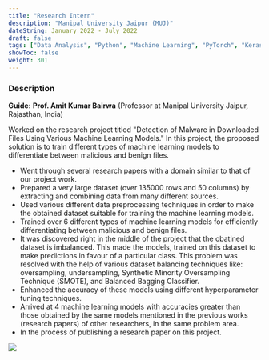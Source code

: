 ```yaml
---
title: "Research Intern"
description: "Manipal University Jaipur (MUJ)"
dateString: January 2022 - July 2022
draft: false
tags: ["Data Analysis", "Python", "Machine Learning", "PyTorch", "Keras.io", "Colab", "Scikit Learn", "Tableau", "Overleaf", "Jupyter"]
showToc: false
weight: 301
--- 
```


### Description

**Guide:** **Prof. Amit Kumar Bairwa** (Professor at Manipal University Jaipur, Rajasthan, India)

Worked on the research project titled "Detection of Malware in Downloaded Files Using Various Machine Learning Models." In this project, the proposed solution is to train different types of machine learning models to differentiate between malicious and benign files.

- Went through several research papers with a domain similar to that of our project work.
- Prepared a very large dataset (over 135000 rows and 50 columns) by extracting and combining data from many different sources. 
- Used various different data preprocessing techniques in order to make the obtained dataset suitable for training the machine learning models.
- Trained over 6 different types of machine learning models for efficiently differentiating between malicious and benign files.
- It was discovered right in the middle of the project that the obatined dataset is imbalanced. This made the models, trained on this dataset to make predictions in favour of a particular class. This problem was resolved with the help of various dataset balancing techniques like: oversampling, undersampling, Synthetic Minority Oversampling Technique (SMOTE), and Balanced Bagging Classifier.
- Enhanced the accuracy of these models using different hyperparameter tuning techniques.
- Arrived at 4 machine learning models with accuracies greater than those obtained by the same models mentioned in the previous works (research papers) of other researchers, in the same problem area.
- In the process of publishing a research paper on this project.


![](/experience/manipal/ManipalImage.jpeg#center)